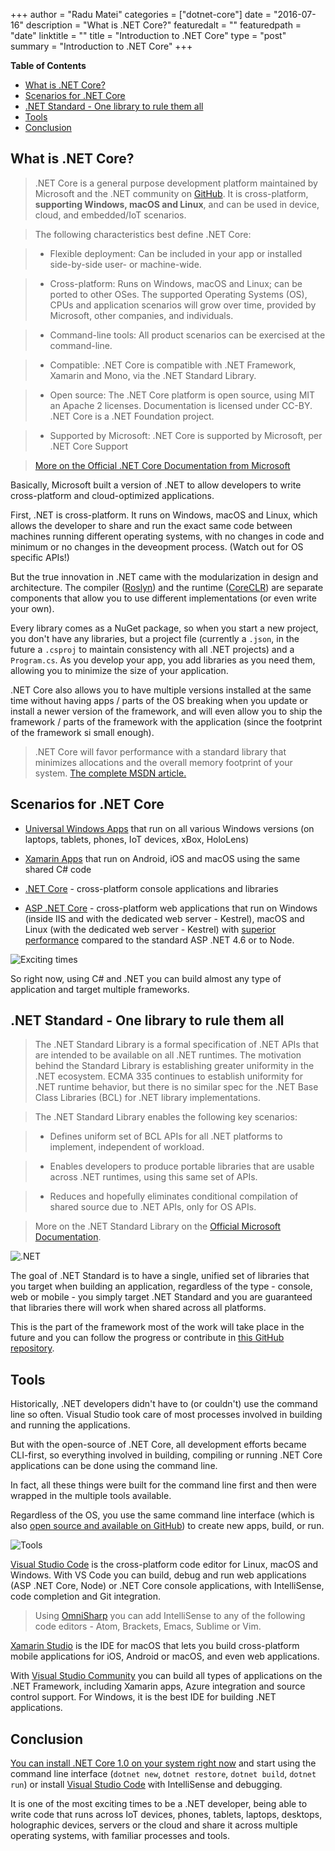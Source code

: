 +++
author = "Radu Matei"
categories = ["dotnet-core"]
date = "2016-07-16"
description = "What is .NET Core?"
featuredalt = ""
featuredpath = "date"
linktitle = ""
title = "Introduction to .NET Core"
type = "post"
summary = "Introduction to .NET Core"
+++

**Table of Contents**

- [What is .NET Core?](#what-is-net-core)
- [Scenarios for .NET Core](#scenarios-for-net-core)
- [.NET Standard - One library to rule them all](#net-standard---one-library-to-rule-them-all)
- [Tools](#tools)
- [Conclusion](#conclusion)

What is .NET Core?
-----------------------

>.NET Core is a general purpose development platform maintained by Microsoft and the .NET community on [GitHub](https://github.com/dotnet). It is cross-platform, **supporting Windows, macOS and Linux**, and can be used in device, cloud, and embedded/IoT scenarios. 

>The following characteristics best define .NET Core:

> - Flexible deployment: Can be included in your app or installed side-by-side user- or machine-wide.

> - Cross-platform: Runs on Windows, macOS and Linux; can be ported to other OSes. The supported Operating Systems (OS), CPUs and application scenarios will grow over time, provided by Microsoft, other companies, and individuals.

> - Command-line tools: All product scenarios can be exercised at the command-line. 

> - Compatible: .NET Core is compatible with .NET Framework, Xamarin and Mono, via the .NET Standard Library.

> - Open source: The .NET Core platform is open source, using MIT an  Apache 2 licenses. Documentation is licensed under CC-BY. .NET Core is a .NET Foundation project.

> - Supported by Microsoft: .NET Core is supported by Microsoft, per .NET Core Support

> [More on the Official .NET Core Documentation from Microsoft](https://docs.microsoft.com/en-us/dotnet/articles/core/index)


Basically, Microsoft built a version of .NET to allow developers to write cross-platform and cloud-optimized applications.

First, .NET is cross-platform. It runs on Windows, macOS and Linux, which allows the developer to share and run the exact same code between machines running different operating systems, with no changes in code and minimum or no changes in the deveopment process.
(Watch out for OS specific APIs!)


But the true innovation in .NET came with the modularization in design and architecture.
The compiler ([Roslyn](https://github.com/dotnet/roslyn)) and the runtime ([CoreCLR](https://github.com/dotnet/coreclr)) are separate components that allow you to use different implementations (or even write your own).

Every library comes as a NuGet package, so when you start a new project, you don't have any libraries, but a project file (currently a `.json`, in the future a `.csproj` to maintain consistency with all .NET projects) and a `Program.cs`.  As you develop your app, you add libraries as you need them, allowing you to minimize the size of your application.

.NET Core also allows you to have multiple versions installed at the same time without having apps / parts of the OS breaking when you update or install a newer version of the framework, and will even allow you to ship the framework / parts of the framework with the application (since the footprint of the framework si small enough).

> .NET Core will favor performance with a standard library that minimizes allocations and the overall memory footprint of your system.
> [The complete MSDN article.](https://msdn.microsoft.com/en-us/magazine/mt694084.aspx)


Scenarios for .NET Core
----------------------------
- [Universal Windows Apps](https://developer.microsoft.com/en-us/windows/develop/building-universal-windows-apps) that run on all various Windows versions (on laptops, tablets, phones, IoT devices, xBox, HoloLens)

- [Xamarin Apps](https://www.xamarin.com/platform) that run on Android, iOS and macOS using the same shared C# code

- [.NET Core](https://docs.microsoft.com/en-us/dotnet/articles/core/index) - cross-platform console applications and libraries

- [ASP .NET Core](https://docs.asp.net/) - cross-platform web applications that run on Windows (inside IIS and with the dedicated web server - Kestrel), macOS and Linux (with the dedicated web server - Kestrel) with [superior performance](http://web.ageofascent.com/asp-net-core-exeeds-1-15-million-requests-12-6-gbps/) compared to the standard ASP .NET 4.6 or to Node.

![Exciting times](https://gupaja.bn1301.livefilestore.com/y3mLAmG-73wdLvYRFdnmUwYciTpGlCYf5WdiTSlRQ2hWJOiK9XB1piAiuvT_9auvQTIwmi-LuhH3qsYoVXGq1rNJ05HLWEu4ifcT6qiiMmqb27g5yG-7PuV4Y7i8qFMkKijgxTAKYjCkOdEAlBqh2hfyFrkqrbagfm0Fvp4LLpl56s?width=1280&height=720&cropmode=none)


So right now, using C# and .NET you can build almost any type of application and target multiple frameworks.



.NET Standard - One library to rule them all
----------------------------------------------------

>The .NET Standard Library is a formal specification of .NET APIs that are intended to be available on all .NET runtimes. The motivation behind the Standard Library is establishing greater uniformity in the .NET ecosystem. ECMA 335 continues to establish uniformity for .NET runtime behavior, but there is no similar spec for the .NET Base Class Libraries (BCL) for .NET library implementations. 

>The .NET Standard Library enables the following key scenarios: 

> - Defines uniform set of BCL APIs for all .NET platforms to implement, independent of workload.

>- Enables developers to produce portable libraries that are usable across .NET runtimes, using this same set of APIs.

> - Reduces and hopefully eliminates conditional compilation of shared source due to .NET APIs, only for OS APIs.

> More on the .NET Standard Library on the [Official Microsoft Documentation](https://docs.microsoft.com/en-us/dotnet/articles/standard/library).


![.NET](https://tl4blw.bn1301.livefilestore.com/y3m6sNWtdUd2Htc9yvtCL6sEvqjaJaEHh-2uGizu_fLU3hH7DL23-0nW104ESwTFZ32v6KmBeekCkZLmPQZIh6RklD-zE2vG4fi5Zo1mnqIR_gWugP1Es97QkxhK74JazU8NFgWomXCkbvgO7jZd5nxThPRrMGdCfwwc4THeX7eqU4?width=1280&height=720&cropmode=none)

The goal of .NET Standard is to have a single, unified set of libraries that you target when building an application, regardless of the type - console, web or mobile - you simply target .NET Standard and you are guaranteed that libraries there will work when shared across all platforms.

This is the part of the framework most of the work will take place in the future and you can follow the progress or contribute in [this GitHub repository](https://github.com/dotnet/corefx).

Tools
------

Historically, .NET developers didn't have to (or couldn't) use the command line so often. Visual Studio took care of most processes involved in building and running the applications.

But with the open-source of .NET Core, all development efforts became CLI-first, so everything involved in building, compiling or running .NET Core applications can be done using the command line. 

In fact, all these things were built for the command line first and then were wrapped in the multiple tools available.

Regardless of the OS, you use the same command line interface (which is also [open source and available on GitHub](https://github.com/dotnet/cli)) to create new apps, build, or run.


![Tools](https://9o6coq.bn1301.livefilestore.com/y3m9rWnsOG_vk6tONR1SWQFdThTblC_-OgmT8LZKbysS2EONc3azyFoPROy9DRCaauouG9HlOUBqk29uFbPK9Q_OPFC7QEyG_KcihlQYolIjnzOwTyhm1m_vI9ck5FfypPYz5mYRUDXW2V_8_Dn8YrvP5vSD88fXwvHKou-pU1PzsA?width=1280&height=720&cropmode=none)

[Visual Studio Code](https://www.visualstudio.com/en-us/products/code-vs.aspx) is the cross-platform code editor for Linux, macOS and Windows. With VS Code you can build, debug and run web applications (ASP .NET Core, Node) or .NET Core console applications, with IntelliSense, code completion and Git integration.

>Using [OmniSharp](http://www.omnisharp.net/) you can add IntelliSense to any of the following code editors - Atom, Brackets, Emacs, Sublime or Vim.

[Xamarin Studio](https://www.xamarin.com/studio) is the IDE for macOS that lets you build cross-platform mobile applications for iOS, Android or macOS, and even web applications.

With [Visual Studio Community](https://www.visualstudio.com/products/visual-studio-community-vs) you can build all types of applications on the .NET Framework, including Xamarin apps, Azure integration and source control support. For Windows, it is the best IDE for building .NET applications.


Conclusion
-------------

[You can install .NET Core 1.0 on your system right now](https://www.microsoft.com/net) and start using the command line interface (`dotnet new`, `dotnet restore`, `dotnet build`, `dotnet run`) or install [Visual Studio Code](https://www.visualstudio.com/en-us/products/code-vs.aspx) with IntelliSense and debugging.


It is one of the most exciting times to be a .NET developer, being able to write code that runs across IoT devices, phones, tablets, laptops, desktops, holographic devices, servers or the cloud and share it across multiple operating systems, with familiar processes and tools.
